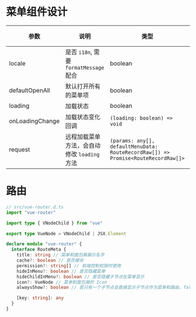 # 菜单组件设计

| 参数            | 说明                                        | 类型                                                                              | 默认值  |
| --------------- | ------------------------------------------- | --------------------------------------------------------------------------------- | ------- |
| locale          | 是否 `i18n`, 需要 `formatMessage` 配合      | boolean                                                                           | `false` |
| defaultOpenAll  | 默认打开所有的菜单项                        | boolean                                                                           | `false` |
| loading         | 加载状态                                    | boolean                                                                           | `false` |
| onLoadingChange | 加载状态变化回调                            | `(loading: boolean) => void`                                                      | -       |
| request         | 远程加载菜单方法，会自动修改 `loading` 方法 | `(params: any[], defaultMenuData: RouteRecordRaw[]) => Promise<RouteRecordRaw[]>` | -       |

# 路由

```typescript
// src/vue-router.d.ts
import "vue-router"

import type { VNodeChild } from "vue"

export type VueNode = VNodeChild | JSX.Element

declare module "vue-router" {
  interface RouteMeta {
    title: string // 菜单和面包屑展示名字
    cache?: boolean // 是否缓存
    permission?: string[] // 前端控制权限时使用
    hideInMenu?: boolean // 是否隐藏菜单
    hideChildInMenu?: boolean // 是否隐藏子节点在菜单显示
    icon?: VueNode // 菜单和面包屑的 Icon
    alwaysShow?: boolean // 若只有一个子节点会直接显示子节点作为菜单和路由，false 显示级联结构

    [key: string]: any
  }
}
```

